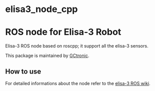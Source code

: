 # elisa3_node_cpp

# ROS node for Elisa-3 Robot
Elisa-3 ROS node based on roscpp; it support all the elisa-3 sensors.

This package is maintained by [GCtronic](http://www.gctronic.com/).

## How to use
For detailed informations about the node refer to the [elisa-3 ROS wiki](http://www.gctronic.com/doc/index.php/Elisa-3#ROS).

